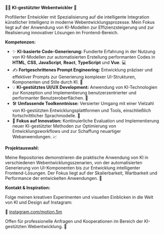 👨‍💻 **KI-gestützter Webentwickler** 🚀

Profilierter Entwickler mit Spezialisierung auf die intelligente Integration künstlicher Intelligenz in moderne Webentwicklungsprozesse. Mein Fokus liegt auf der Anwendung von KI-Modellen zur Effizienzsteigerung und zur Realisierung innovativer Lösungen im Frontend-Bereich.

**Kompetenzen:**

* ✨ **KI-basierte Code-Generierung:** Fundierte Erfahrung in der Nutzung von KI-Modellen zur automatisierten Erstellung performanten Codes in **HTML**, **CSS**, **JavaScript**, **React**, **TypeScript** und **Vue**. 💻
* ✍️ **Fortgeschrittenes Prompt Engineering:** Entwicklung präziser und effektiver Prompts zur Generierung komplexer UI-Strukturen, Komponenten und Stile durch KI. 🧠
* 💡 **KI-gestütztes UI/UX Development:** Anwendung von KI-Technologien zur Konzeption und Implementierung benutzerzentrierter und performanter Benutzeroberflächen. 🎨
* 🛠️ **Umfassende Toolkenntnisse:** Versierter Umgang mit einer Vielzahl von KI-gestützten Entwicklungsplattformen und Tools, einschließlich fortschrittlicher Sprachmodelle. 🤖
* 🔬 **Fokus auf Innovation:** Kontinuierliche Evaluation und Implementierung neuer KI-gestützter Methoden zur Optimierung von Entwicklungsworkflows und zur Schaffung neuartiger Webanwendungen. 📈

**Projektauswahl:**

Meine Repositories demonstrieren die praktische Anwendung von KI in verschiedenen Webentwicklungsszenarien, von der automatisierten Generierung von UI-Komponenten bis zur Entwicklung intelligenter Frontend-Lösungen. Der Fokus liegt auf der Skalierbarkeit, Wartbarkeit und Performance der entwickelten Anwendungen. 📂

**Kontakt & Inspiration:**

Folge meinen kreativen Experimenten und visuellen Einblicken in die Welt von KI und Design auf Instagram:

📸 [instagram.com/motion.5m](https://www.instagram.com/motion.5m)

Offen für professionelle Anfragen und Kooperationen im Bereich der KI-gestützten Webentwicklung. 📧
